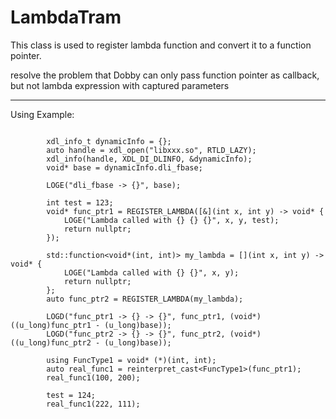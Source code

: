 # LambdaTram
This class is used to register lambda function and convert it to a function pointer.

resolve the problem that Dobby can only pass function pointer as callback, but not lambda expression with captured parameters

---

Using Example:

```

        xdl_info_t dynamicInfo = {};
        auto handle = xdl_open("libxxx.so", RTLD_LAZY);
        xdl_info(handle, XDL_DI_DLINFO, &dynamicInfo);
        void* base = dynamicInfo.dli_fbase;

        LOGE("dli_fbase -> {}", base);

        int test = 123;
        void* func_ptr1 = REGISTER_LAMBDA([&](int x, int y) -> void* {
            LOGE("Lambda called with {} {} {}", x, y, test);
            return nullptr;
        });

        std::function<void*(int, int)> my_lambda = [](int x, int y) -> void* {
            LOGE("Lambda called with {} {}", x, y);
            return nullptr;
        };
        auto func_ptr2 = REGISTER_LAMBDA(my_lambda);

        LOGD("func_ptr1 -> {} -> {}", func_ptr1, (void*)((u_long)func_ptr1 - (u_long)base));
        LOGD("func_ptr2 -> {} -> {}", func_ptr2, (void*)((u_long)func_ptr2 - (u_long)base));

        using FuncType1 = void* (*)(int, int);
        auto real_func1 = reinterpret_cast<FuncType1>(func_ptr1);
        real_func1(100, 200);

        test = 124;
        real_func1(222, 111);

```
